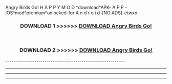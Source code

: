  Angry Birds Go! H A P P Y M O D ^download^APK- A P P -IOS^mod^premium^unlocked-for A n d r o i d-[NO.ADS]-etwxo



<div align="center">

<h3>DOWNLOAD 1 >>>>>> <a href="https://en-mod.web.app/?en= Angry Birds Go!">DOWNLOAD Angry Birds Go! </a></h3><br>

<h3>DOWNLOAD 2 >>>>>> <a href="https://en-mod.web.app/?en= Angry Birds Go!">DOWNLOAD Angry Birds Go! </a></h3>

</div>
----------------------------------------------------------

----------------------------------------------------------

----------------------------------------------------------

----------------------------------------------------------



